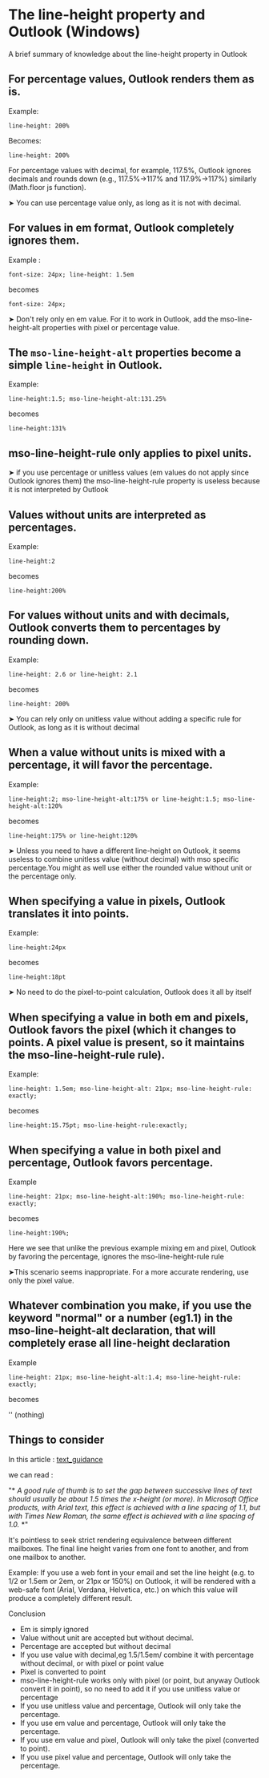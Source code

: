 # The line-height property and Outlook (Windows)
A brief summary of knowledge about the line-height property in Outlook



## For percentage values, Outlook renders them as is.

Example:

`line-height: 200%`

Becomes:

`line-height: 200%`

For percentage values with decimal, for example, 117.5%, Outlook ignores decimals and rounds down (e.g., 117.5%->117% and 117.9%->117%) similarly (Math.floor js function).

➤ You can use percentage value only, as long as it is not with decimal.

## For values in em format, Outlook completely ignores them.

Example :

`font-size: 24px; line-height: 1.5em`

becomes

`font-size: 24px;`

➤ Don't rely only en em value. For it to work in Outlook, add the mso-line-height-alt properties with pixel or percentage value.

## The `mso-line-height-alt` properties become a simple `line-height` in Outlook.

Example:

`line-height:1.5; mso-line-height-alt:131.25%`

becomes

`line-height:131%`

## mso-line-height-rule only applies to pixel units.

➤ if you use percentage or unitless values (em values do not apply since Outlook ignores them) the mso-line-height-rule property is useless because it is not interpreted by Outlook

## Values without units are interpreted as percentages.

Example:

`line-height:2`

becomes

`line-height:200%`

## For values without units and with decimals, Outlook converts them to percentages by rounding down.

Example:

`line-height: 2.6 or line-height: 2.1`

becomes

`line-height: 200%`

➤ You can rely only on unitless value without adding a specific rule for Outlook, as long as it is without decimal

## When a value without units is mixed with a percentage, it will favor the percentage.

Example:

`line-height:2; mso-line-height-alt:175% or line-height:1.5; mso-line-height-alt:120%`

becomes

`line-height:175% or line-height:120%`

➤ Unless you need to have a different line-height on Outlook, it seems useless to combine unitless value (without decimal) with mso specific percentage.You might as well use either the rounded value without unit or the percentage only.

## When specifying a value in pixels, Outlook translates it into points.

Example:

`line-height:24px`

becomes

`line-height:18pt`

➤ No need to do the pixel-to-point calculation, Outlook does it all by itself

## When specifying a value in both em and pixels, Outlook favors the pixel (which it changes to points. A pixel value is present, so it maintains the mso-line-height-rule rule).

Example:

`line-height: 1.5em; mso-line-height-alt: 21px; mso-line-height-rule: exactly;`

becomes

`line-height:15.75pt; mso-line-height-rule:exactly;`

## When specifying a value in both pixel and percentage, Outlook favors percentage.

Example

`line-height: 21px; mso-line-height-alt:190%; mso-line-height-rule: exactly;`

becomes

`line-height:190%;`

Here we see that unlike the previous example mixing em and pixel, Outlook by favoring the percentage, ignores the mso-line-height-rule rule

➤This scenario seems inappropriate. For a more accurate rendering, use only the pixel value.

## Whatever combination you make, if you use the keyword "normal" or a number (eg1.1) in the mso-line-height-alt declaration, that will completely erase all line-height declaration

Example

`line-height: 21px; mso-line-height-alt:1.4; mso-line-height-rule: exactly;`

becomes

'' (nothing)

## Things to consider
In this article :
[text_guidance](https://www.inclusivedesigntoolkit.com/text_guidance/#sufficientspacing:~:text=Ensuring%20sufficient%20line%20spacing)

we can read :

"* *A good rule of thumb is to set the gap between successive lines of text should usually be about 1.5 times the x-height (or more). In Microsoft Office products, with Arial text, this effect is achieved with a line spacing of 1.1, but with Times New Roman, the same effect is achieved with a line spacing of 1.0.* *"

It's pointless to seek strict rendering equivalence between different mailboxes. The final line height varies from one font to another, and from one mailbox to another.

Example: If you use a web font in your email and set the line height (e.g. to 1/2 or 1.5em or 2em, or 21px or 150%) on Outlook, it will be rendered with a web-safe font (Arial, Verdana, Helvetica, etc.) on which this value will produce a completely different result.

Conclusion
- Em is simply ignored
- Value without unit are accepted but without decimal.
- Percentage are accepted but without decimal
- If you use value with decimal,eg 1.5/1.5em/ combine it with percentage without decimal, or with pixel or point value
- Pixel is converted to point
- mso-line-height-rule works only with pixel (or point, but anyway Outlook convert it in point), so no need to add it if you use unitless value or percentage
- If you use unitless value and percentage, Outlook will only take the percentage.
- If you use em value and percentage, Outlook will only take the percentage.
- If you use em value and pixel, Outlook will only take the pixel (converted to point).
- If you use pixel value and percentage, Outlook will only take the percentage.
